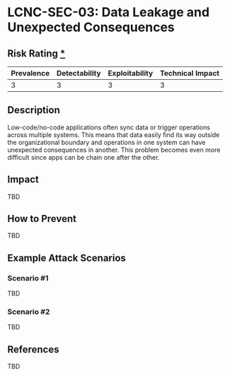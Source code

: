 # LCNC-SEC-03: Data Leakage and Unexpected Consequences

## Risk Rating [*](https://owasp.org/www-project-top-ten/2017/Note_About_Risks)

| Prevalence | Detectability | Exploitability | Technical Impact |
| --- | --- | --- | --- |
| 3 | 3 | 3 | 3 |

## Description

Low-code/no-code applications often sync data or trigger operations across multiple systems. 
This means that data easily find its way outside the organizational boundary and operations in one system can have unexpected consequences in another. 
This problem becomes even more difficult since apps can be chain one after the other.

## Impact

TBD

## How to Prevent

TBD

## Example Attack Scenarios

### Scenario #1

TBD

### Scenario #2

TBD

## References

TBD